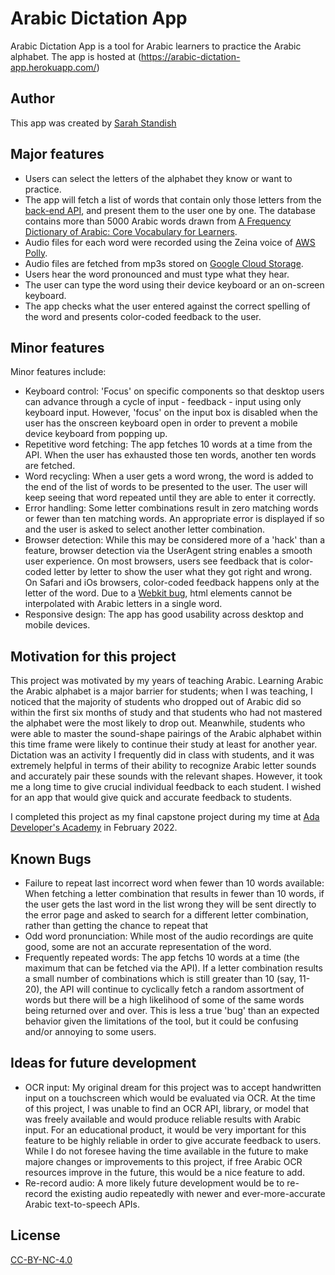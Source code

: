 # Arabic Dictation App
Arabic Dictation App is a tool for Arabic learners to practice the Arabic alphabet. The app is hosted at (https://arabic-dictation-app.herokuapp.com/)

## Author
This app was created by [Sarah Standish](https://github.com/sarahstandish/)

## Major features
- Users can select the letters of the alphabet they know or want to practice.  
- The app will fetch a list of words that contain only those letters from the [back-end API](https://github.com/sarahstandish/arabic-dictation-app-backend), and present them to the user one by one.  The database contains more than 5000 Arabic words drawn from [A Frequency Dictionary of Arabic: Core Vocabulary for Learners](https://www.goodreads.com/book/show/4805313-a-frequency-dictionary-of-arabic).
- Audio files for each word were recorded using the Zeina voice of [AWS Polly](https://aws.amazon.com/polly/).
- Audio files are fetched from mp3s stored on [Google Cloud Storage](https://cloud.google.com/storage).
- Users hear the word pronounced and must type what they hear.
- The user can type the word using their device keyboard or an on-screen keyboard.  
- The app checks what the user entered against the correct spelling of the word and presents color-coded feedback to the user.

## Minor features
Minor features include:
- Keyboard control: 'Focus' on specific components so that desktop users can advance through a cycle of input - feedback - input using only keyboard input.  However, 'focus' on the input box is disabled when the user has the onscreen keyboard open in order to prevent a mobile device keyboard from popping up.
- Repetitive word fetching: The app fetches 10 words at a time from the API.  When the user has exhausted those ten words, another ten words are fetched.  
- Word recycling: When a user gets a word wrong, the word is added to the end of the list of words to be presented to the user.  The user will keep seeing that word repeated until they are able to enter it correctly.
- Error handling: Some letter combinations result in zero matching words or fewer than ten matching words.  An appropriate error is displayed if so and the user is asked to select another letter combination.
- Browser detection: While this may be considered more of a 'hack' than a feature, browser detection via the UserAgent string enables a smooth user experience.  On most browsers, users see feedback that is color-coded letter by letter to show the user what they got right and wrong.  On Safari and iOs browsers, color-coded feedback happens only at the letter of the word.  Due to a [Webkit bug](https://bugs.webkit.org/show_bug.cgi?id=6148), html elements cannot be interpolated with Arabic letters in a single word.
- Responsive design: The app has good usability across desktop and mobile devices.

## Motivation for this project
This project was motivated by my years of teaching Arabic.  Learning Arabic the Arabic alphabet is a major barrier for students; when I was teaching, I noticed that the majority of students who dropped out of Arabic did so within the first six months of study and that students who had not mastered the alphabet were the most likely to drop out.  Meanwhile, students who were able to master the sound-shape pairings of the Arabic alphabet within this time frame were likely to continue their study at least for another year.  Dictation was an activity I frequently did in class with students, and it was extremely helpful in terms of their ability to recognize Arabic letter sounds and accurately pair these sounds with the relevant shapes.  However, it took me a long time to give crucial individual feedback to each student.  I wished for an app that would give quick and accurate feedback to students.

I completed this project as my final capstone project during my time at [Ada Developer's Academy](https://adadevelopersacademy.org/) in February 2022.

## Known Bugs
- Failure to repeat last incorrect word when fewer than 10 words available: When fetching a letter combination that results in fewer than 10 words, if the user gets the last word in the list wrong they will be sent directly to the error page and asked to search for a different letter combination, rather than getting the chance to repeat that
- Odd word pronunciation: While most of the audio recordings are quite good, some are not an accurate representation of the word.
- Frequently repeated words: The app fetchs 10 words at a time (the maximum that can be fetched via the API).  If a letter combination results a small number of combinations which is still greater than 10 (say, 11-20), the API will continue to cyclically fetch a random assortment of words but there will be a high likelihood of some of the same words being returned over and over.  This is less a true 'bug' than an expected behavior given the limitations of the tool, but it could be confusing and/or annoying to some users.

## Ideas for future development
- OCR input: My original dream for this project was to accept handwritten input on a touchscreen which would be evaluated via OCR.  At the time of this project, I was unable to find an OCR API, library, or model that was freely available and would produce reliable results with Arabic input.  For an educational product, it would be very important for this feature to be highly reliable in order to give accurate feedback to users.  While I do not foresee having the time available in the future to make majore changes or improvements to this project, if free Arabic OCR resources improve in the future, this would be a nice feature to add.
- Re-record audio: A more likely future development would be to re-record the existing audio repeatedly with newer and ever-more-accurate Arabic text-to-speech APIs.

## License
[CC-BY-NC-4.0](https://creativecommons.org/licenses/by-nc/4.0/deed.en_GB)